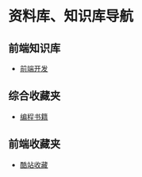 资料库、知识库导航
==========
前端知识库
---------
* [前端开发](https://github.com/cywcd/book/blob/master/webDev.md)

综合收藏夹
----------
* [编程书籍](https://github.com/cywcd/book/blob/master/free-programming-books-zh.md)

前端收藏夹
----------
* [酷站收藏](https://github.com/cywcd/book/blob/master/cool-site.md)
